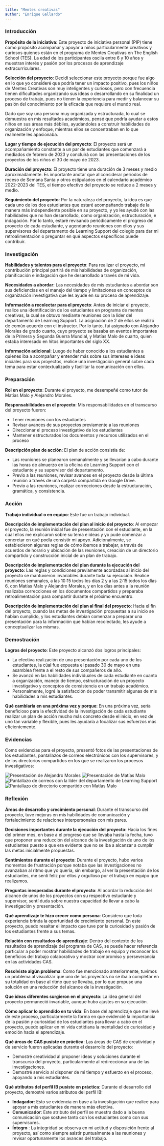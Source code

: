 ```yaml
---
title: "Mentes creativas"
author: "Enrique Gallardo"
---
```


### Introducción

**Propósito de la iniciativa**: Este proyecto de iniciativa personal (PIP) tiene como propósito acompañar y apoyar a niños particularmente creativos y curiosos quienes están en el programa de Mentes Creativas en The English School (TES). La edad de los participantes oscila entre 6 y 10 años y muestran interés y pasión por los procesos de aprendizaje extracurriculares.

**Selección del proyecto**: Decidí seleccionar este proyecto porque fue algo en lo que yo consideré que podría tener un impacto positivo, pues los niños de Mentes Creativas son muy inteligentes y curiosos, pero con frecuencia tienen dificultades organizando sus ideas o desarrollando en su finalidad un proceso de trabajo, pues no tienen la experiencia para medir y balancear su pasión del conocimiento por la eficacia que requiere el mundo real. 

Dado que soy una persona muy organizada y estructurada, lo cual se demuestra en mis resultados académicos, pensé que podría ayudar a estos niños en sus áreas más débiles, ayudándoles a construir habilidades de organización y enfoque, mientras ellos se concentraban en lo que realmente les apasionaba.

**Lugar y tiempo de ejecución del proyecto**: El proyecto será un acompañamiento constante a un par de estudiantes que comenzará a mediados de febrero de 2023 y concluirá con las presentaciones de los proyectos de los niños el 30 de mayo de 2023.

**Duración del proyecto**: El proyecto tiene una duración de  3 meses y medio aproximadamente. Es importante anotar que al considerar periodos de receso de Semana Santa y otros estipulados en el calendario académico 2022-2023 del TES, el tiempo efectivo del proyecto se reduce a 2 meses y medio.

**Seguimiento del proyecto**: Por la naturaleza del proyecto, la idea es que cada uno de los dos estudiantes que estaré acompañando trabaje de la manera más independiente posible en su proyecto, y yo les ayudé con las habilidades que no han desarrollado, como organización, estructuración, e indagación. Por lo tanto, estaré revisando periódicamente el progreso del proyecto de cada estudiante, y agendando reuniones con ellos y sus supervisores del departamento de Learning Support del colegio para dar mi retroalimentación o preguntar en qué aspectos específicos puede contribuir.

### Investigación

**Habilidades  y talentos para el proyecto**: Para realizar el proyecto, mi contribución principal partirá de mis habilidades de organización, planificación e indagación que he desarrollado a través de mi vida.

**Necesidades a abordar**: Las necesidades de mis estudiantes a abordar son sus deficiencias en el manejo del tiempo y limitaciones en conceptos de organización investigativa que les ayude en su proceso de aprendizaje.

**Información a recolectar para el proyecto**: Antes de iniciar el proyecto, realice una identificación de los estudiantes en programa de mentes creativas, la cual se obtuvo mediante reuniones con la líder del departamento de Learning Support. La asignación de 2 de ellos se realizó de común acuerdo con el instructor. Por lo tanto, fui asignado con Alejandro Morales de grado cuarto, cuyo proyecto se basaba en eventos importantes de la Primera y Segunda Guerra Mundial, y Matías Malo de cuarto, quien estaba interesado en hitos importantes del siglo XX.

**Información adicional**: Luego de haber conocido a los estudiantes a quienes iba a acompañar y entender más sobre sus intereses e ideas iniciales para sus proyectos, realice una investigación general sobre cada tema para estar contextualizado y facilitar la comunicación con ellos.

### Preparación

**Rol en el proyecto**: Durante el proyecto, me desempeñé como tutor de Matías Malo y Alejandro Morales.

**Responsabilidades en el proyecto**: Mis responsabilidades en el transcurso del proyecto fueron: 

- Tener reuniones con los estudiantes
- Revisar avances de sus proyectos previamente a las reuniones
- Direccionar el proceso investigativo de los estudiantes
- Mantener estructurados los documentos y recursos utilizados en el proceso

**Descripción plan de acción**: El plan de acción consistía de:

- Las reuniones se planearon semanalmente y se llevarían a cabo durante las horas de almuerzo en la oficina de Learning Support con el estudiante y su supervisor del departamento.
- Previo a las reuniones, revisar avances en el proyecto desde la última reunión a través de una carpeta compartida en Google Drive.
- Previo a las reuniones, realizar correcciones desde la estructuración, gramática, y consistencia.

### Acción

**Trabajo individual o en equipo**: Este fue un trabajo individual.

**Descripción de implementación del plan al inicio del proyecto**: Al empezar el proyecto, la reunión inicial fue de presentación con el estudiante, en la cúal ellos me explicaron sobre su tema e ideas y yo pude comenzar a concretar en qué podía consistir mi apoyo. Adicionalmente, se establecieron algunas reglas de cómo íbamos a trabajar, a través de acuerdos de horario y ubicación de las reuniones, creación de un directorio compartido y construcción inicial de un plan de trabajo.

**Descripción de implementación del plan durante la ejecución del proyecto**: Las reglas y condiciones previamente acordadas al inicio del proyecto se mantuvieron invariables durante toda su ejecución. Realice reuniones semanales, a las 10:15 todos los días 2 y a las 2:15 todos los días 6, con Matías Malo y Alejandro Morales, y en los días antes a la reunión realizaba correcciones en los documentos compartidos y preparaba retroalimentación para compartir durante el próximo encuentro. 

**Descripción de implementación del plan al final del proyecto**: Hacia el fin del proyecto, cuando las metas de investigación propuestas a su inicio se habían cumplido, y los estudiantes debían comenzar a preparar una presentación para la información que habían recolectado, les ayude a conceptualizar las mismas.

### Demostración

**Logros del proyecto**: Este proyecto alcanzó dos logros principales:

- La efectiva realización de una presentación por cada uno de los estudiantes, la cúal fue expuesta el pasado 30 de mayo en una asamblea frente a el resto de sus compañeros de año. 
- Se avanzó en las habilidades individuales de cada estudiante en cuanto a organización, manejo de tiempo, estructuración de un proyecto investigativo y conceptos de consistencia en un trabajo académico.
- Personalmente, logré la satisfacción de poder transmitir algunas de mis habilidades a mis estudiantes.

**Qué cambiaría en una próxima vez y porque**: En una próxima vez, sería beneficioso para la efectividad de la investigación de cada estudiante realizar un plan de acción mucho más concreto desde el inicio, en vez de uno tan variable y flexible, pues les ayudaría a focalizar sus esfuerzos más eficientemente.

### Evidencias

Como evidencias para el proyecto, presentó fotos de las presentaciones de los estudiantes, pantallazos de correos electrónicos con los supervisores, y de los directorios compartidos en los que se realizaron los procesos investigativos:

![Presentación de Alejandro Morales](20230530_102719.jpg)
![Presentación de Matías Malo](20230530_105520.jpg)
![Pantallazo de correos con la líder del departamento de Learning Support](ss-emails.png)
![Pantallazo de directorio compartido con Matías Malo](ss-drive.png)

### Reflexión

**Áreas de desarrollo y crecimiento personal**: Durante el transcurso del proyecto, tuve mejoras en mis habilidades de comunicación y fortalecimiento de relaciones interpersonales con mis pares.

**Decisiones importantes durante la ejecución del proyecto**: Hacia los fines del primer mes, en base a el progreso que se llevaba hasta la fecha, tuvo que proponer una reducción del alcance de la investigación de uno de los estudiantes puesto a que era evidente que no se iba a alcanzar a cumplir las metas inicialmente propuestas.

**Sentimientos durante el proyecto**: Durante el proyecto, hubo varios momentos de frustración porque notaba que las investigaciones no avanzaban al ritmo que yo quería, sin embargo, al ver la presentación de los estudiantes, me sentí feliz por ellos y orgulloso por el trabajo en equipo que realizamos.

**Preguntas inesperadas durante el proyecto**: Al acordar la reducción del alcance de unos de los proyectos con su respectivo estudiante y supervisor, sentí duda sobre nuestra capacidad de llevar a cabo la investigación y presentación.

**Qué aprendizaje te hizo crecer como persona**: Considero que toda experiencia brinda la oportunidad de crecimiento personal. En este proyecto, puedo resaltar el impacto que tuve por la curiosidad y pasión de los estudiantes frente a sus temas.

**Relación con resultados de aprendizaje**: Dentro del contexto de los resultados de aprendizaje del programa de CAS, se puede hacer referencia particular a poder mostrar habilidades de trabajo en equipo y reconocer los beneficios del trabajo colaborativo y mostrar compromiso y perseverancia en las actividades CAS.

**Resolviste algún problema**: Como fue mencionado anteriormente, tuvimos un problema al visualizar que uno de los proyectos no se iba a completar en su totalidad en base al ritmo que se llevaba, por lo que propuse una solución en una reducción del alcance de la investigación.

**Que ideas diferentes surgieron en el proyecto**: La idea general del proyecto permaneció invariable, aunque hubo ajustes en su ejecución. 

**Cómo aplicar lo aprendido en tu vida**: En base del aprendizaje que me llevé de este proceso, particularmente la forma en que evidencié la importancia de la pasión y curiosidad de los estudiantes para llevar a cabo en el proyecto, puedo aplicar en mi vida cotidiana la mentalidad de curiosidad y emoción hacia el aprendizaje.

**Qué áreas de CAS pusiste en práctica**: Las áreas de CAS  de creatividad y de servicio fueron aplicadas durante el desarrollo del proyecto:

- Demostré creatividad al proponer ideas y soluciones durante el transcurso del proyecto, particularmente al redireccionar una de las investigaciones.
- Demostré servicio al disponer de mi tiempo y esfuerzo en el proceso, apoyando a mis estudiantes.

**Qué atributos del perfil IB pusiste en práctica**: Durante el desarrollo del proyecto, demostré varios atributos del perfil IB:

- **Indagador**: Esto se evidencia en base a la investigación que realice para apoyar a mis estudiantes de manera más efectiva.
- **Comunicador**: Este atributo del perfil se muestra dado a la buena comunicación que sostuve tanto con los estudiantes como con sus supervisores.
- **Íntegro**   : La integridad se observa en mi actitud y disposición frente al proyecto, así como siempre asistir puntualmente a las reuniones y revisar oportunamente los avances del trabajo.